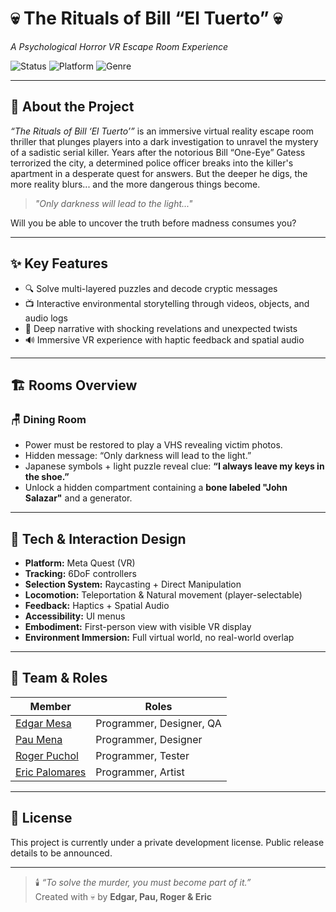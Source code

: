 # 💀 The Rituals of Bill “El Tuerto” 💀  
*A Psychological Horror VR Escape Room Experience*

![Status](https://img.shields.io/badge/status-in%20development-yellow)
![Platform](https://img.shields.io/badge/platform-Meta%20Quest%203-blue)
![Genre](https://img.shields.io/badge/genre-Horror%20%2F%20Escape%20Room-red)

---

## 🧠 About the Project

_“The Rituals of Bill ‘El Tuerto’”_ is an immersive virtual reality escape room thriller that plunges players into a dark investigation to unravel the mystery of a sadistic serial killer. Years after the notorious Bill “One-Eye” Gatess terrorized the city, a determined police officer breaks into the killer's apartment in a desperate quest for answers. But the deeper he digs, the more reality blurs... and the more dangerous things become.

> _"Only darkness will lead to the light..."_

Will you be able to uncover the truth before madness consumes you?

---

## ✨ Key Features

- 🔍 Solve multi-layered puzzles and decode cryptic messages
- 📺 Interactive environmental storytelling through videos, objects, and audio logs
- 📖 Deep narrative with shocking revelations and unexpected twists
- 🔊 Immersive VR experience with haptic feedback and spatial audio

---

## 🏗️ Rooms Overview

### 🪑 Dining Room
- Power must be restored to play a VHS revealing victim photos.
- Hidden message: “Only darkness will lead to the light.”
- Japanese symbols + light puzzle reveal clue: **“I always leave my keys in the shoe.”**
- Unlock a hidden compartment containing a **bone labeled "John Salazar"** and a generator.

---

## 🔧 Tech & Interaction Design

- **Platform:** Meta Quest (VR)
- **Tracking:** 6DoF controllers
- **Selection System:** Raycasting + Direct Manipulation
- **Locomotion:** Teleportation & Natural movement (player-selectable)
- **Feedback:** Haptics + Spatial Audio
- **Accessibility:** UI menus
- **Embodiment:** First-person view with visible VR display
- **Environment Immersion:** Full virtual world, no real-world overlap

---

## 👥 Team & Roles

| Member                                             | Roles                    
| -------------------------------------------------- | ------------------------ | 
| [Edgar Mesa](https://github.com/edgarmd1)         | Programmer, Designer, QA | 
| [Pau Mena](https://github.com/PauMenaTorres)             | Programmer, Designer| 
| [Roger Puchol](https://github.com/Ropuce)     | Programmer, Tester       | 
| [Eric Palomares](https://github.com/errico6) | Programmer, Artist       | 


---


## 📝 License

This project is currently under a private development license. Public release details to be announced.

---

> 🕯️ *“To solve the murder, you must become part of it.”*  
> Created with 💀 by **Edgar, Pau, Roger & Eric**
